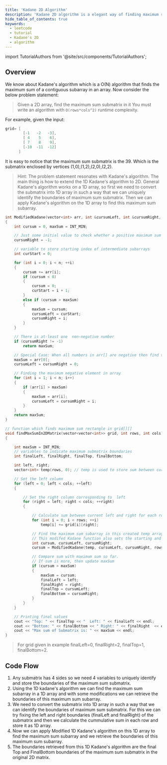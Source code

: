 ```yaml
---
title: 'Kadane 2D Algorithm'
description: 'Kadane 2D algorithm is a elegant way of finding maximum sum submatrix in a matrix using the logic of Kadane 1D algorithm'
hide_table_of_contents: true
keywords:
  - leetcode
  - tutorial
  - Kadane's 2D
  - algorithm
---
```


import TutorialAuthors from '@site/src/components/TutorialAuthors';

<TutorialAuthors names="@ShivaRapolu01"/>

## Overview

We know about Kadane's algorithm which is a O(N) algorithm that finds the maximum sum of a contiguous subarray in an array. Now consider the below problem statement:

> Given a 2D array, find the maximum sum submatrix in it
> You must write an algorithm with `O(rows*cols^2)` runtime complexity.

For example, given the input:

```cpp
grid= [
        [-1   -2   -3],
        [ 4    5    6],
        [ 7    8    9],
        [-10  -11  -12]
      ]
```

It is easy to notice that the maximum sum submatrix is the 39. Which is the submatrix enclosed by vertices (1,0),(1,2),(2,0),(2,2).

> Hint: The problem statement resonates with Kadane's algorithm. The main thing is how to extend the 1D Kadane's algorithm to 2D. General Kadane's algorithm works on a 1D array, so first we need to convert the submatrix into 1D array in such a way that we can uniquely identify the boundaries of maximum sum submatrix. Then we can apply Kadane's algorithm on the 1D array to find this maximum sum subarray.

```cpp
int ModifiedKadane(vector<int> arr, int &cursumLeft, int &cursumRight, int n)
{
    int cursum = 0, maxSum = INT_MIN;

    // Just some initial value to check whether a positive maximum sum subarray exists or not
    cursumRight = -1;

    // variable to store starting index of intermediate subarrays
    int curStart = 0;

    for (int i = 0; i < n; ++i)
    {
        cursum += arr[i];
        if (cursum < 0)
        {
            cursum = 0;
            curStart = i + 1;
        }
        else if (cursum > maxSum)
        {
            maxSum = cursum;
            cursumLeft = curStart;
            cursumRight = i;
        }
    }

    // There is at-least one  non-negative number
    if (cursumRight != -1)
        return maxSum;

    // Special Case: When all numbers in arr[] are negative then find the maximum negative element in array
    maxSum = arr[0];
    cursumLeft = cursumRight = 0;

    // Finding the maximum negative element in array
    for (int i = 1; i < n; i++)
    {
        if (arr[i] > maxSum)
        {
            maxSum = arr[i];
            cursumLeft = cursumRight = i;
        }
    }
    return maxSum;
}

// function which finds maximum sum rectangle in grid[][]
void findMaxSumIn2DMatrix(vector<vector<int>> grid, int rows, int cols)
{

    int maxSum = INT_MIN;
    // variables to indicate maximum submatrix boundaries
    int finalLeft, finalRight, finalTop, finalBottom;

    int left, right;
    vector<int> temp(rows, 0); // temp is used to store sum between current left and right boundaries for every row.

    // Set the left column
    for (left = 0; left < cols; ++left)
    {

        // Set the right column corresponding to  left
        for (right = left; right < cols; ++right)
        {

            // Calculate sum between current left and right for each row
            for (int i = 0; i < rows; ++i)
                temp[i] += grid[i][right];

            // Find the maximum sum subarray in this created temp array using Kadane's 1D algorithm.
            // This modifed Kadane function also sets the starting and ending indices of the maximum sum subarray.
            int cursum, cursumLeft, cursumRight;
            cursum = ModifiedKadane(temp, cursumLeft, cursumRight, rows);

            // Compare sum with maximum sum so far.
            // If sum is more, then update maxSum
            if (cursum > maxSum)
            {
                maxSum = cursum;
                finalLeft = left;
                finalRight = right;
                finalTop = cursumLeft;
                finalBottom = cursumRight;
            }
        }
    }

    // Printing final values
    cout << "Top: " << finalTop << "  Left: " << finalLeft << endl;
    cout << "Bottom: " << finalBottom << " Right: " << finalRight  << endl;
    cout << "Max sum of Submatrix is: " << maxSum << endl;
}

```

> For grid given in example finalLeft=0, finalRight=2, finalTop=1, finalBottom=2.

## Code Flow

1. Any submatrix has 4 sides so we need 4 variables to uniquely identify and store the boundaries of the maximum sum submatrix.
2. Using the 1D kadane's algorithm we can find the maximum sum subarray in a 1D array and with some modifications we can retrieve the boundaries of this maximum sum subarray.
3. We need to convert the submatrix into 1D array in such a way that we can identify the boundaries of maximum sum submatrix. For this we can try fixing the left and right boundaries (finalLeft and finalRight) of the submatrix and then we calculate the cummulative sum in each row and store it as 1D array.
4. Now we can apply Modified 1D Kadane's algorithm on this 1D array to find the maximum sum subarray and we retrieve the boundaries of this maximum sum subarray.
5. The boundaries retrieved from this 1D Kadane's algorithm are the final Top and FinalBottom boundaries of the maximum sum submatrix in the original 2D matrix.
